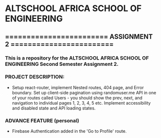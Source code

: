 # ALTSCHOOL AFRICA SCHOOL OF ENGINEERING
## ======================== ASSIGNMENT 2 ========================
### This is a repository for the ALTSCHOOL AFRICA SCHOOL OF ENGINEERING Second Semester Assignment 2.
 ### PROJECT DESCRIPTION:
* Setup react-router, implement Nested routes, 404 page, and Error boundary. Set up client-side pagination using randomuser.me API in one of your routes called Users - you should show the prev, next, and navigation to individual pages 1, 2, 3, 4, 5 etc. Implement accessibility and disabled state and API loading states.

### ADVANCE FEATURE (personal)
* Firebase Authentication added in the 'Go to Profile' route.
